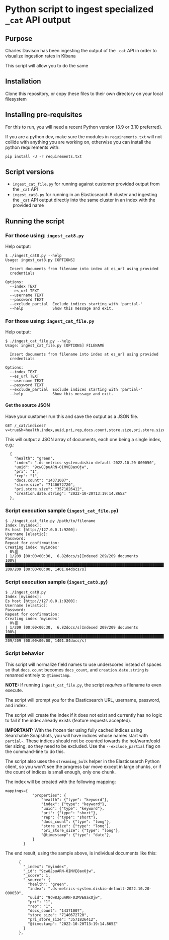 # Python script to ingest specialized `_cat` API output


## Purpose

Charles Davison has been ingesting the output of the `_cat` API in order to visualize ingestion rates in Kibana

This script will allow you to do the same

## Installation

Clone this repository, or copy these files to their own directory on your local filesystem

## Installing pre-requisites

For this to run, you will need a recent Python version (3.9 or 3.10 preferred).

If you are a python dev, make sure the modules in `requirements.txt` will not collide with anything you are working on, otherwise you can install the python requirements with:

```
pip install -U -r requirements.txt
```

## Script versions

* `ingest_cat_file.py` for running against customer provided output from the `_cat` API
* `ingest_cat8.py` for running in an Elasticsearch 8 cluster and ingesting the `_cat` API output directly into the same cluster in an index with the provided name

## Running the script

### For those using: `ingest_cat8.py`

Help output:

```
$ ./ingest_cat8.py --help
Usage: ingest_cat8.py [OPTIONS]

  Insert documents from filename into index at es_url using provided
  credentials

Options:
  --index TEXT
  --es_url TEXT
  --username TEXT
  --password TEXT
  --exclude_partial  Exclude indices starting with 'partial-'
  --help             Show this message and exit.
```

### For those using: `ingest_cat_file.py`

Help output:

```
$ ./ingest_cat_file.py --help
Usage: ingest_cat_file.py [OPTIONS] FILENAME

  Insert documents from filename into index at es_url using provided
  credentials

Options:
  --index TEXT
  --es_url TEXT
  --username TEXT
  --password TEXT
  --exclude_partial  Exclude indices starting with 'partial-'
  --help             Show this message and exit.
```

#### Get the source JSON

Have your customer run this and save the output as a JSON file.

```
GET /_cat/indices?v=true&h=health,index,uuid,pri,rep,docs.count,store.size,pri.store.size,creation.date.string&format=json&pretty&bytes=b
```

This will output a JSON array of documents, each one being a single index, e.g.:

```
  {
    "health": "green",
    "index": ".ds-metrics-system.diskio-default-2022.10.20-000050",
    "uuid": "9cw8JpuARN-0IMVE8axOjw",
    "pri": "1",
    "rep": "1",
    "docs.count": "14371007",
    "store.size": "7140672720",
    "pri.store.size": "3571826412",
    "creation.date.string": "2022-10-20T13:19:14.865Z"
  },
```

### Script execution sample (`ingest_cat_file.py`)

```
$ ./ingest_cat_file.py /path/to/filename
Index [myindex]:
Es host [http://127.0.0.1:9200]:
Username [elastic]:
Password:
Repeat for confirmation:
Creating index 'myindex'
  0%|▍                                                                                      | 1/209 [00:00<00:30,  6.82docs/s]Indexed 209/209 documents
100%|███████████████████████████████████████████████████████████████████████████████████| 209/209 [00:00<00:00, 1401.84docs/s]
```

### Script execution sample (`ingest_cat8.py`)

```
$ ./ingest_cat8.py
Index [myindex]:
Es host [http://127.0.0.1:9200]:
Username [elastic]:
Password:
Repeat for confirmation:
Creating index 'myindex'
  0%|▍                                                                                      | 1/209 [00:00<00:30,  6.82docs/s]Indexed 209/209 documents
100%|███████████████████████████████████████████████████████████████████████████████████| 209/209 [00:00<00:00, 1401.84docs/s]
```

### Script behavior

This script will normalize field names to use underscores instead of spaces so that `docs.count` becomes `docs_count`, and `creation.date.string` is renamed entirely to `@timestamp`.

**NOTE:** If running `ingest_cat_file.py`, the script _requires_ a filename to even execute.

The script will prompt you for the Elasticsearch URL, username, password, and index.

The script will create the index if it does not exist and currently has no logic to fail if the index already exists (feature requests accepted).

**IMPORTANT:** With the frozen tier using fully cached indices using Searchable Snapshots, you will have indices whose names start with `partial-`. These indices should not be counted towards the hot/warm/cold tier sizing, so they need to be excluded. Use the `--exclude_partial` flag on the command-line to do this.

The script also uses the `streaming_bulk` helper in the Elasticsearch Python client, so you won't see the progress bar move except in large chunks, or if the count of indices is small enough, only one chunk.

The index will be created with the following mapping:

```
mappings={
            "properties": {
                "health": {"type": "keyword"},
                "index": {"type": "keyword"},
                "uuid": {"type": "keyword"},
                "pri": {"type": "short"},
                "rep": {"type": "short"},
                "docs_count": {"type": "long"},
                "store_size": {"type": "long"},
                "pri_store_size": {"type": "long"},
                "@timestamp": {"type": "date"},
            }
        }
```

The end result, using the sample above, is individual documents like this:

```
      {
        "_index": "myindex",
        "_id": "9cw8JpuARN-0IMVE8axOjw",
        "_score": 1,
        "_source": {
          "health": "green",
          "index": ".ds-metrics-system.diskio-default-2022.10.20-000050",
          "uuid": "9cw8JpuARN-0IMVE8axOjw",
          "pri": "1",
          "rep": "1",
          "docs_count": "14371007",
          "store_size": "7140672720",
          "pri_store_size": "3571826412",
          "@timestamp": "2022-10-20T13:19:14.865Z"
        }
      },
```

